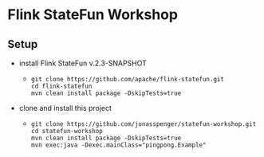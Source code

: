 # Flink StateFun Workshop

## Setup
* install Flink StateFun v.2.3-SNAPSHOT
  * ```
    git clone https://github.com/apache/flink-statefun.git
    cd flink-statefun
    mvn clean install package -DskipTests=true
    ```
* clone and install this project
  * ```
    git clone https://github.com/jonasspenger/statefun-workshop.git
    cd statefun-workshop
    mvn clean install package -DskipTests=true
    mvn exec:java -Dexec.mainClass="pingpong.Example"
    ```
